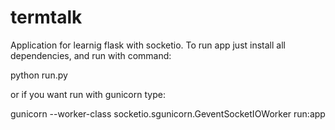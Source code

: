 termtalk
========
Application for learnig flask with socketio.
To run app just install all dependencies, and run with command:

python run.py 

or if you want run with gunicorn type:

gunicorn --worker-class socketio.sgunicorn.GeventSocketIOWorker run:app
